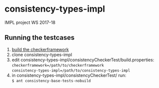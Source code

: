 # consistency-types-impl
IMPL project WS 2017-18

## Running the testcases
1. [build the checkerframework](https://checkerframework.org/manual/#build-source)
2. clone consistency-types-impl
3. edit consistency-types-impl/consistencyCheckerTest/build.properties:<br />
`checkerframework=/path/to/checkerframework`<br />
`consistency-types-impl=/path/to/consistency-types-impl`
4. in consistency-types-impl/consistencyCheckerTest/ run:<br />
`$ ant consistency-base-tests-nobuild`
